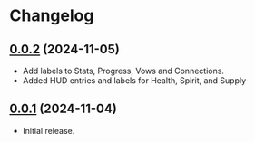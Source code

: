# Changelog

## [0.0.2](https://github.com/jendave/token-note-hover/commits/main) (2024-11-05)

* Add labels to Stats, Progress, Vows and Connections.
* Added HUD entries and labels for Health, Spirit, and Supply

## [0.0.1](https://github.com/jendave/token-note-hover/commits/main) (2024-11-04)

* Initial release.
